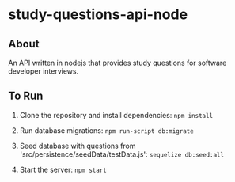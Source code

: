 # study-questions-api-node

## About
An API written in nodejs that provides study questions for software developer interviews. 

## To Run
1. Clone the repository and install dependencies:
``` npm install ```

2. Run database migrations:
``` npm run-script db:migrate ```

3. Seed database with questions from 'src/persistence/seedData/testData.js':
``` sequelize db:seed:all ```

4. Start the server:
``` npm start ```